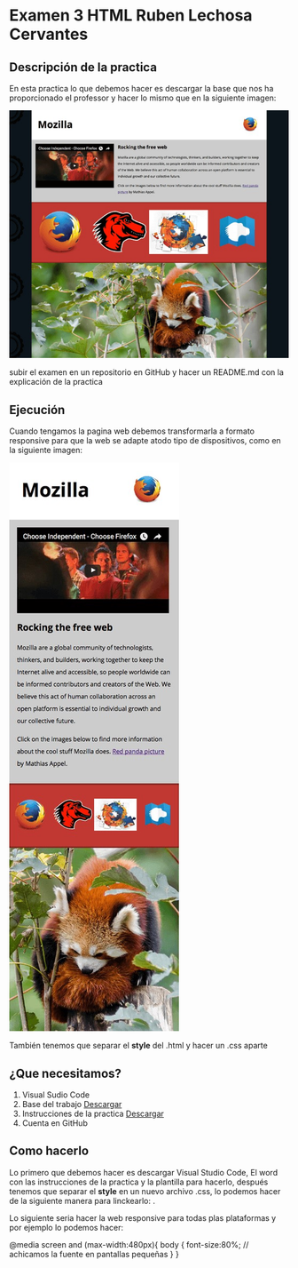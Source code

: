 # Examen 3 HTML Ruben Lechosa Cervantes
## Descripción de la practica

En esta practica lo que debemos hacer es descargar la base que nos ha proporcionado el professor y hacer lo mismo que en la siguiente imagen:

<img src="captura1.jpg">

subir el examen en un repositorio en GitHub y hacer un README.md con la explicación de la practica

## Ejecución

Cuando tengamos la pagina web debemos transformarla a formato responsive para que la web se adapte  atodo tipo de dispositivos, como en la siguiente imagen:

<img src="captura2.jpg">

También tenemos que separar el **style** del .html y hacer un .css aparte

## ¿Que necesitamos?

1. Visual Sudio Code
2. Base del trabajo <a href="https://github.com/Rulexloko13/Examen-3/tree/master/Base%20examen">Descargar</a>
3. Instrucciones de la practica <a href="https://www.mediafire.com/file/illa1ioy9qv7v2e/Examen_3_Parte_P%25C3%25A1gina_de_presentaci%25C3%25B3n_de_Mozilla.docx/file">Descargar</a>
4. Cuenta en GitHub

## Como hacerlo

Lo primero que debemos hacer es descargar Visual Studio Code, El word con las instrucciones de la practica y la plantilla para hacerlo, después tenemos que separar el **style** en un nuevo archivo .css, lo podemos hacer de la siguiente manera para linckearlo: <link rel="stylesheet" href="style.css">.

Lo siguiente seria hacer la web responsive para todas plas plataformas y por ejemplo lo podemos hacer: 

@media screen and (max-width:480px){
	body {
		font-size:80%; // achicamos la fuente en pantallas pequeñas 
	} 
}



